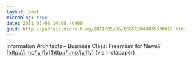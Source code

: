 ```yaml
---
layout: post
microblog: true
date: 2011-05-06 14:08 -0400
guid: http://padraic.micro.blog/2011/05/06/t66565044435030016.html
---
```

Information Architects – Business Class: Freemium for News? [http://j.mp/jyjfly](http://j.mp/jyjfly) (via Instapaper)
